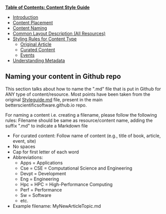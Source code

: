 **[Table of Contents: Content Style Guide](../ContentStyleGuide.md)**
* [Introduction](../ContentStyleGuide.md)
* [Content Placement](ContentPlacement.md)
* [Content Naming](ContentNaming.md)
* [Common Layout Description (All Resources)](CommonLayout.md) 
* [Styling Rules for Content Type](StylingContentOverview.md)
    + [Original Article](StylingOriginalArticle.md)
    + [Curated Content](StylingCuratedContent.md)
    + [Events](StylingEvents.md)
 * [Understanding Metadata](Metadata.md)
 
 ## Naming your content in Github repo
This section talks about how to name the ".md" file that is put in Github for ANY type of content/resource. Most points have been taken from the original [Styleguide.md](https://github.com/betterscientificsoftware/betterscientificsoftware.github.io/blob/master/StyleGuide.md) file, present in the main betterscientificsoftware.github.io repo.

For naming a content i.e. creating a filename, please follow the following rules: Filename should be same as resource/content name, adding the suffix ".md" to indicate a Markdown file

- For curated content: Follow name of content (e.g., title of book, article, event, site)
- No spaces
- Cap for first letter of each word
- Abbreviations:
  - Apps = Applications
  - Cse = CSE = Computational Science and Engineering
  - Devpt = Development
  - Eng = Engineering
  - Hpc = HPC = High-Performance Computing
  - Perf = Performance
  - Sw = Software
  - etc.
- Example filename: MyNewArticleTopic.md

<!---
   Publish: no
---!>
